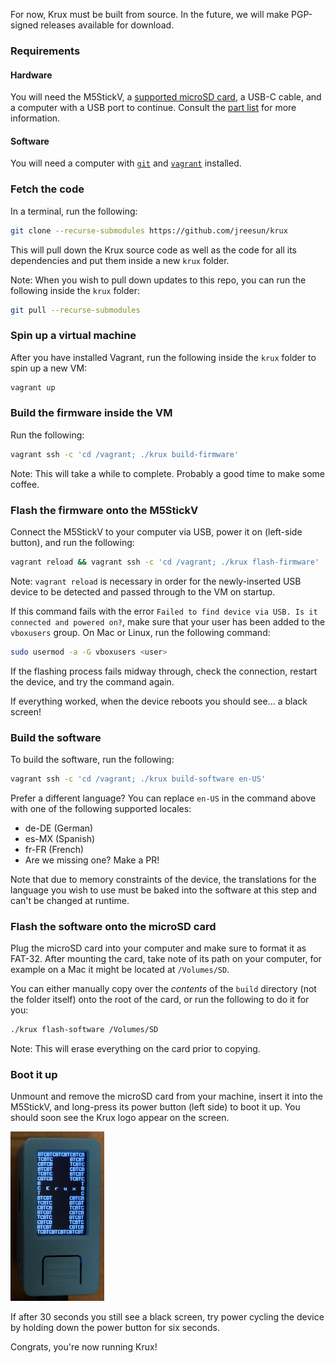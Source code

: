 For now, Krux must be built from source. In the future, we will make PGP-signed releases available for download.

### Requirements
#### Hardware
You will need the M5StickV, a [supported microSD card](https://github.com/m5stack/m5-docs/blob/master/docs/en/core/m5stickv.md#tf-cardmicrosd-test), a USB-C cable, and a computer with a USB port to continue. Consult the [part list](../../parts) for more information.

#### Software
You will need a computer with [`git`](https://git-scm.com/book/en/v2/Getting-Started-Installing-Git) and [`vagrant`](https://www.vagrantup.com/downloads) installed.

### Fetch the code
In a terminal, run the following:
```bash
git clone --recurse-submodules https://github.com/jreesun/krux
```
This will pull down the Krux source code as well as the code for all its dependencies and put them inside a new `krux` folder.

Note: When you wish to pull down updates to this repo, you can run the following inside the `krux` folder:
```bash
git pull --recurse-submodules
```

### Spin up a virtual machine
After you have installed Vagrant, run the following inside the `krux` folder to spin up a new VM:
```bash
vagrant up
```

### Build the firmware inside the VM
Run the following:
```bash
vagrant ssh -c 'cd /vagrant; ./krux build-firmware'
```
Note: This will take a while to complete. Probably a good time to make some coffee.

### Flash the firmware onto the M5StickV
Connect the M5StickV to your computer via USB, power it on (left-side button), and run the following:
```bash
vagrant reload && vagrant ssh -c 'cd /vagrant; ./krux flash-firmware'
```
Note: `vagrant reload` is necessary in order for the newly-inserted USB device to be detected and passed through to the VM on startup.

If this command fails with the error `Failed to find device via USB. Is it connected and powered on?`, make sure that your user has been added to the `vboxusers` group. On Mac or Linux, run the following command:

```bash
sudo usermod -a -G vboxusers <user>
```

If the flashing process fails midway through, check the connection, restart the device, and try the command again.

If everything worked, when the device reboots you should see... a black screen!

### Build the software
To build the software, run the following:
```bash
vagrant ssh -c 'cd /vagrant; ./krux build-software en-US'
```

Prefer a different language? You can replace `en-US` in the command above with one of the following supported locales:

- de-DE (German)
- es-MX (Spanish)
- fr-FR (French)
- Are we missing one? Make a PR!

Note that due to memory constraints of the device, the translations for the language you wish to use must be baked into the software at this step and can't be changed at runtime.

### Flash the software onto the microSD card
Plug the microSD card into your computer and make sure to format it as FAT-32. After mounting the card, take note of its path on your computer, for example on a Mac it might be located at `/Volumes/SD`.

You can either manually copy over the *contents* of the `build` directory (not the folder itself) onto the root of the card, or run the following to do it for you:
```bash
./krux flash-software /Volumes/SD
```
Note: This will erase everything on the card prior to copying.

### Boot it up
Unmount and remove the microSD card from your machine, insert it into the M5StickV, and long-press its power button (left side) to boot it up. You should soon see the Krux logo appear on the screen. 

<img src="../../img/pic-krux-logo.png" width="150">

If after 30 seconds you still see a black screen, try power cycling the device by holding down the power button for six seconds.

Congrats, you're now running Krux!

